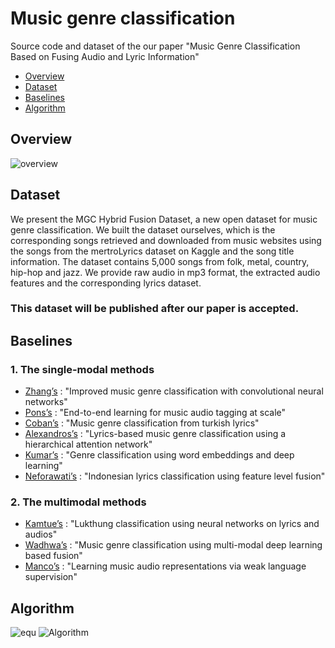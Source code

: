# Music genre classification
Source code and dataset of the our paper "Music Genre Classification Based on Fusing Audio and Lyric Information"

- <a href='#overview'>Overview</a>
- <a href='#dataset'>Dataset</a>
- <a href='#baselines'>Baselines</a>
- <a href='#algorithm'>Algorithm</a>

## <span id='overview'>Overview</span>
![overview](https://user-images.githubusercontent.com/80112749/186842601-78c7851d-840b-4158-a5bc-3d039f872f4c.png)

## <span id='dataset'>Dataset</span>
We present the MGC Hybrid Fusion Dataset, a new open dataset for music genre classification. We built the dataset ourselves, which is the corresponding songs retrieved and downloaded from music websites using the songs from the mertroLyrics dataset on Kaggle and the song title information. The dataset contains 5,000 songs from folk, metal, country, hip-hop and jazz. We provide raw audio in mp3 format, the extracted audio features and the corresponding lyrics dataset.

### This dataset will be published after our paper is accepted.

## <span id='baselines'>Baselines</span>
### 1. The single-modal methods
- [Zhang’s](https://doi.org/10.21437/interspeech.2016-1236) : "Improved music genre classification with convolutional neural networks"
- [Pons’s](https://doi.org/10.48550/arXiv.1711.02520) : "End-to-end learning for music audio tagging at scale"
- [Coban’s](https://doi.org/10.1109/siu.2016.7495686) : "Music genre classification from turkish lyrics"
- [Alexandros’s](https://doi.org/10.48550/arXiv.1707.04678) : "Lyrics-based music genre classification using a hierarchical attention network"
- [Kumar’s](https://doi.org/10.1109/icacci.2018.8554816) : "Genre classification using word embeddings and deep learning"
- [Neforawati’s](https://doi.org/10.1109/IC2IE47452.2019.8940826) : "Indonesian lyrics classification using feature level fusion"

### 2. The multimodal methods
- [Kamtue’s](https://doi.org/10.1109/ICSEC47112.2019.8974740) : "Lukthung classification using neural networks on lyrics and audios"
- [Wadhwa’s](https://doi.org/10.1109/GHCI50508.2021.9514020) : "Music genre classification using multi-modal deep learning based fusion"
- [Manco’s](https://doi.org/10.1109/ICASSP43922.2022.9746996) : "Learning music audio representations via weak language supervision"

## <span id='algorithm'>Algorithm</span>
![equ](https://user-images.githubusercontent.com/80112749/186860583-cb5e8206-dee5-4714-8eab-23925a7dafa4.png)
![Algorithm](https://user-images.githubusercontent.com/80112749/186843005-e92e602b-3056-4ab0-861a-f0fe5b37c149.png)
